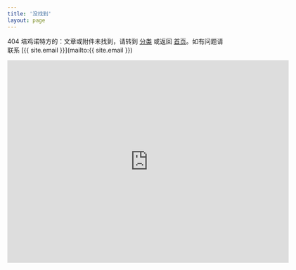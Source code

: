 ```yaml
---
title: '没找到'
layout: page
---
```


404 培鸡诺特方的：文章或附件未找到，请转到 [分类](/categories) 或返回 [首页](/)。如有问题请联系 [{{ site.email }}](mailto:{{ site.email }})

<iframe scrolling='no' frameborder='0' src='http://yibo.iyiyun.com/js/yibo404/key/7349' width='640' height='462' style='display:block;'></iframe>

